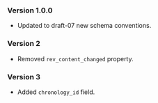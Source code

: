### Version 1.0.0
 - Updated to draft-07 new schema conventions.

 ### Version 2
 - Removed `rev_content_changed` property.

### Version 3
 - Added `chronology_id` field.

